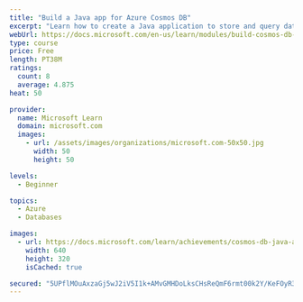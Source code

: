 ```yaml
---
title: "Build a Java app for Azure Cosmos DB"
excerpt: "Learn how to create a Java application to store and query data in Azure Cosmos DB"
webUrl: https://docs.microsoft.com/en-us/learn/modules/build-cosmos-db-java-app/
type: course
price: Free
length: PT38M
ratings:
  count: 8
  average: 4.875
heat: 50

provider:
  name: Microsoft Learn
  domain: microsoft.com
  images:
    - url: /assets/images/organizations/microsoft.com-50x50.jpg
      width: 50
      height: 50

levels:
  - Beginner

topics:
  - Azure
  - Databases

images:
  - url: https://docs.microsoft.com/learn/achievements/cosmos-db-java-app-social.png
    width: 640
    height: 320
    isCached: true

secured: "5UPflMOuAxzaGj5wJ2iV5I1k+AMvGMHDoLksCHsReQmF6rmt00k2Y/KeFOyR3aLdKrGWA8pUsBlTX4IIfWBYIwS1UwJ6OoZ6FWlwlT85DE/xRyL/R3RhlmZn4ThAGw2/gc/t4/705agxoPJ/FDzuC90EVq57PgS+0GcjqhCyIx7K5+sGNxEIB4Hb+5PHT8mx5AoGseB4Eh/J1aOeRGRy4wzseFWvW873ucDZ1CcpBHZBjaO15ugFZvy0rXo36dBJ6zrf/gzmsiiNvaJ6ZttOTRRfnp70gDSKI5T9r0km4RnMO08AVMVaZBf455YpG5GTviNL4RKE4XRdl8Yjr4wWYCqLVrjR+ioe38A32IVqAlSmMR9oY3ZvjzJ3tux592LnkOIHjSjbA4A9CtaBuKuDQvbPQxrry4RfVce//8gzKhI=;UMTsjdg/4AgtPvpaFzeNXQ=="
---
```


